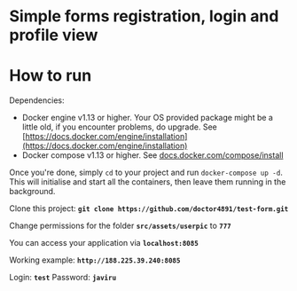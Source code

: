 Simple forms registration, login and profile view 
==================================================

# How to run #

Dependencies:

  * Docker engine v1.13 or higher. Your OS provided package might be a little old, if you encounter problems, do upgrade. See [https://docs.docker.com/engine/installation](https://docs.docker.com/engine/installation)
  * Docker compose v1.13 or higher. See [docs.docker.com/compose/install](https://docs.docker.com/compose/install/)

Once you're done, simply `cd` to your project and run `docker-compose up -d`. This will initialise and start all the containers, then leave them running in the background.

Clone this project: **`git clone https://github.com/doctor4891/test-form.git`**

Change permissions for the folder **`src/assets/userpic`** to **`777`**

You can access your application via **`localhost:8085`**

Working example: **`http://188.225.39.240:8085`**

Login: **`test`** Password: **`javiru`**